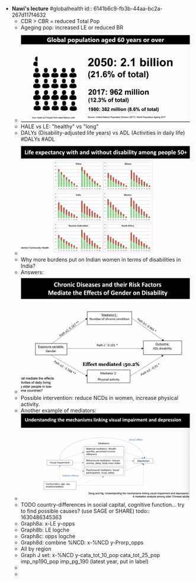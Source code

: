- **Nawi's lecture** #globalhealth
  id:: 6141b6c9-fb3b-44aa-bc2a-267d117f4632
	- CDR > CBR = reduced Total Pop
	- Ageging pop: increased LE or reduced BR
	- ![Screenshot 2021-09-01 at 09.36.54.png](../assets/Screenshot_202021-09-01_20at_2009.36.54_1630481824353_0.png)
	- HALE vs LE: "healthy" vs "long"
	- DALYs (Disability-adjusted life years) vs ADL (Activities in daily life) #DALYs #ADL
	- ![Screenshot 2021-09-01 at 10.32.06.png](../assets/Screenshot_202021-09-01_20at_2010.32.06_1630485139757_0.png)
	- Why more burdens put on Indian women in terms of disabilities in India?
	- Answers:
	- ![Screenshot 2021-09-01 at 10.42.00.png](../assets/Screenshot_202021-09-01_20at_2010.42.00_1630485734840_0.png)
	- Possible intervention: reduce NCDs in women, increase physical activity.
	- Another example of mediators:
	- ![Screenshot 2021-09-01 at 10.45.06.png](../assets/Screenshot_202021-09-01_20at_2010.45.06_1630485935864_0.png)
	- TODO  country-differences in social capital, cognitive function... try to find possible causes? (use SAGE or SHARE)
	  todo:: 1630486345363
	- Graph8a: x-LE y-opps
	- Graph8b: LE logche
	- Graph8c: opps logche
	- Graph8d: combine %NCD: x-%NCD y-Prorp_opps
	- All by region
	- Graph J set: x-%NCD y-cata_tot_10_pop cata_tot_25_pop imp_np190_pop imp_pg_190 (latest year, put in label)
	-
	-